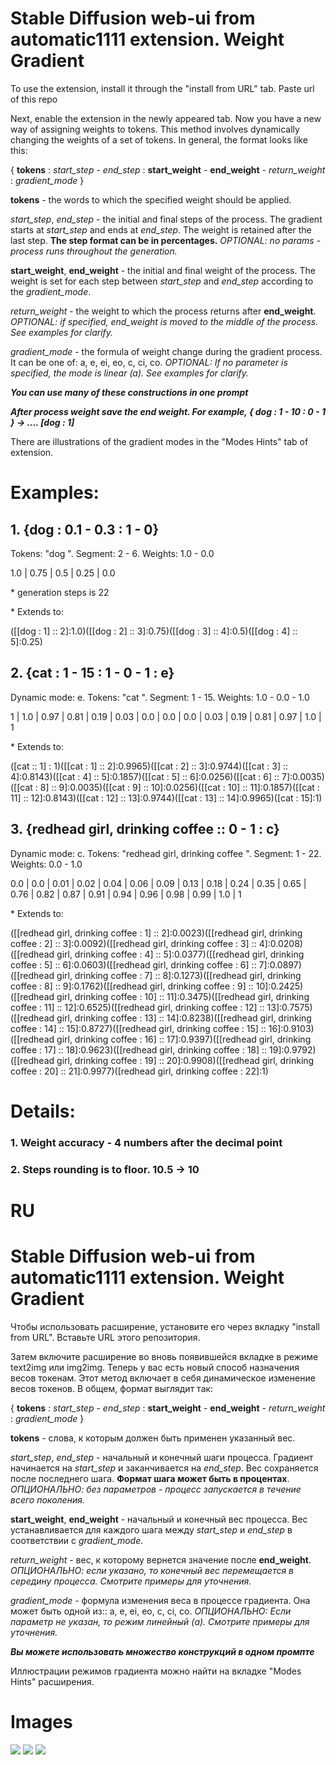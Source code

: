 # Stable Diffusion web-ui from automatic1111 extension. Weight Gradient

To use the extension, install it through the "install from URL" tab. Paste url of this repo

Next, enable the extension in the newly appeared tab. Now you have a new way of assigning weights to tokens. This method involves dynamically changing the weights of a set of tokens. In general, the format looks like this:

{ **tokens** : *start_step* - *end_step* : **start_weight** - **end_weight** - *return_weight* : *gradient_mode* }

**tokens** - the words to which the specified weight should be applied.

*start_step*, *end_step* - the initial and final steps of the process. The gradient starts at *start_step* and ends at *end_step*. The weight is retained after the last step. **The step format can be in percentages.** *OPTIONAL: no params - process runs throughout the generation.*

**start_weight**, **end_weight** - the initial and final weight of the process. The weight is set for each step between *start_step* and *end_step* according to the *gradient_mode*.

*return_weight* - the weight to which the process returns after **end_weight**. *OPTIONAL: if specified, end_weight is moved to the middle of the process. See examples for clarify.*

*gradient_mode* - the formula of weight change during the gradient process. It can be one of: a, e, ei, eo, c, ci, co.
*OPTIONAL: If no parameter is specified, the mode is linear (a). See examples for clarify.*

***You can use many of these constructions in one prompt***

***After process weight save the end weight. For example, { dog : 1 - 10 : 0 - 1 } -> .... [dog : 1]***

There are illustrations of the gradient modes in the "Modes Hints" tab of extension.


# Examples:

## 1. {dog : 0.1 - 0.3 : 1 - 0} 

Tokens: "dog ". Segment: 2 - 6.  Weights: 1.0 - 0.0

1.0 | 0.75 | 0.5 | 0.25 | 0.0

\* generation steps is 22

\* Extends to: 

([[dog : 1] :: 2]:1.0)([[dog : 2] :: 3]:0.75)([[dog : 3] :: 4]:0.5)([[dog : 4] :: 5]:0.25)

## 2. {cat : 1 - 15 : 1 - 0 - 1 : e}

Dynamic mode: e. Tokens: "cat ". Segment: 1 - 15.  Weights: 1.0 - 0.0 - 1.0

1 | 1.0 | 0.97 | 0.81 | 0.19 | 0.03 | 0.0 | 0.0 | 0.0 | 0.03 | 0.19 | 0.81 | 0.97 | 1.0 | 1

\* Extends to: 

([cat :: 1] : 1)([[cat : 1] :: 2]:0.9965)([[cat : 2] :: 3]:0.9744)([[cat : 3] :: 4]:0.8143)([[cat : 4] :: 5]:0.1857)([[cat : 5] :: 6]:0.0256)([[cat : 6] :: 7]:0.0035)([[cat : 8] :: 9]:0.0035)([[cat : 9] :: 10]:0.0256)([[cat : 10] :: 11]:0.1857)([[cat : 11] :: 12]:0.8143)([[cat : 12] :: 13]:0.9744)([[cat : 13] :: 14]:0.9965)([cat : 15]:1)

## 3. {redhead girl, drinking coffee :: 0 - 1 : c}

Dynamic mode: c. Tokens: "redhead girl, drinking coffee ". Segment: 1 - 22.  Weights: 0.0 - 1.0

0.0 | 0.0 | 0.01 | 0.02 | 0.04 | 0.06 | 0.09 | 0.13 | 0.18 | 0.24 | 0.35 | 0.65 | 0.76 | 0.82 | 0.87 | 0.91 | 0.94 | 0.96 | 0.98 | 0.99 | 1.0 | 1

\* Extends to:

([[redhead girl, drinking coffee : 1] :: 2]:0.0023)([[redhead girl, drinking coffee : 2] :: 3]:0.0092)([[redhead girl, drinking coffee : 3] :: 4]:0.0208)([[redhead girl, drinking coffee : 4] :: 5]:0.0377)([[redhead girl, drinking coffee : 5] :: 6]:0.0603)([[redhead girl, drinking coffee : 6] :: 7]:0.0897)([[redhead girl, drinking coffee : 7] :: 8]:0.1273)([[redhead girl, drinking coffee : 8] :: 9]:0.1762)([[redhead girl, drinking coffee : 9] :: 10]:0.2425)([[redhead girl, drinking coffee : 10] :: 11]:0.3475)([[redhead girl, drinking coffee : 11] :: 12]:0.6525)([[redhead girl, drinking coffee : 12] :: 13]:0.7575)([[redhead girl, drinking coffee : 13] :: 14]:0.8238)([[redhead girl, drinking coffee : 14] :: 15]:0.8727)([[redhead girl, drinking coffee : 15] :: 16]:0.9103)([[redhead girl, drinking coffee : 16] :: 17]:0.9397)([[redhead girl, drinking coffee : 17] :: 18]:0.9623)([[redhead girl, drinking coffee : 18] :: 19]:0.9792)([[redhead girl, drinking coffee : 19] :: 20]:0.9908)([[redhead girl, drinking coffee : 20] :: 21]:0.9977)([redhead girl, drinking coffee : 22]:1)

# Details:
### 1. Weight accuracy - 4 numbers after the decimal point
### 2. Steps rounding is to floor. 10.5 -> 10



# RU
# Stable Diffusion web-ui from automatic1111 extension. Weight Gradient


Чтобы использовать расширение, установите его через вкладку "install from URL". Вставьте URL этого репозитория.

Затем включите расширение во вновь появившейся вкладке в режиме text2img или img2img. Теперь у вас есть новый способ назначения весов токенам. Этот метод включает в себя динамическое изменение весов токенов. В общем, формат выглядит так:

{ **tokens** : *start_step* - *end_step* : **start_weight** - **end_weight** - *return_weight* : *gradient_mode* }

**tokens** - слова, к которым должен быть применен указанный вес.

*start_step*, *end_step* - начальный и конечный шаги процесса. Градиент начинается на *start_step* и заканчивается на *end_step*. Вес сохраняется после последнего шага. **Формат шага может быть в процентах**. *ОПЦИОНАЛЬНО: без параметров - процесс запускается в течение всего поколения.*

**start_weight**, **end_weight** - начальный и конечный вес процесса. Вес устанавливается для каждого шага между *start_step* и *end_step* в соответствии с *gradient_mode*.

*return_weight* - вес, к которому вернется значение после **end_weight**. *ОПЦИОНАЛЬНО: если указано, то конечный вес перемещается в середину процесса. Смотрите примеры для уточнения.*

*gradient_mode* - формула изменения веса в процессе градиента. Она может быть одной из:: a, e, ei, eo, c, ci, co.
*ОПЦИОНАЛЬНО: Если параметр не указан, то режим линейный (a). Смотрите примеры для уточнения.*

***Вы можете использовать множество конструкций в одном промпте***

Иллюстрации режимов градиента можно найти на вкладке "Modes Hints" расширения.

# Images

![](https://github.com/DingoBite/weight_gradient/edit/master/samples/1.png)
![](https://github.com/DingoBite/weight_gradient/edit/master/samples/2.png)
![](https://github.com/DingoBite/weight_gradient/edit/master/samples/3.png)
